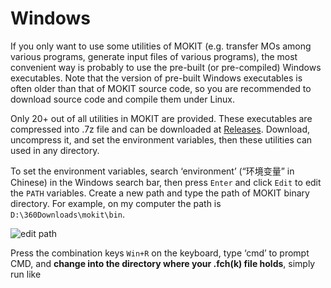 # Windows

If you only want to use some utilities of MOKIT (e.g. transfer MOs among various programs,
generate input files of various programs), the most convenient way is probably to use the pre-built
(or pre-compiled) Windows executables. 
Note that the version of pre-built Windows executables is
often older than that of MOKIT source code, so you are recommended to download source code and
compile them under Linux.

Only 20+ out of all utilities in MOKIT are provided. 
These executables are compressed into .7z
file and can be downloaded at [Releases](https://gitlab.com/jxzou/mokit/-/releases). 
Download, uncompress it, and set the environment variables,
then these utilities can used in any directory.

To set the environment variables, search ‘environment’ (“环境变量” in Chinese) in the
Windows search bar, then press `Enter` and click `Edit` to edit the `PATH` variables. 
Create a new path and type the path of MOKIT binary directory. 
For example, on my computer the path is
`D:\360Downloads\mokit\bin`.

![edit path](../assets/chap2-edit_path_win.png)

Press the combination keys `Win+R` on the keyboard, type ‘cmd’ to prompt CMD, and **change
into the directory where your .fch(k) file holds**, simply run like

